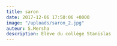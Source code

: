 ```yaml
---
title: saron
date: 2017-12-06 17:50:06 +0000
image: "/uploads/saron_2.jpg"
auteur: S.Mersha
description: Elève du collège Stanislas
---
```

